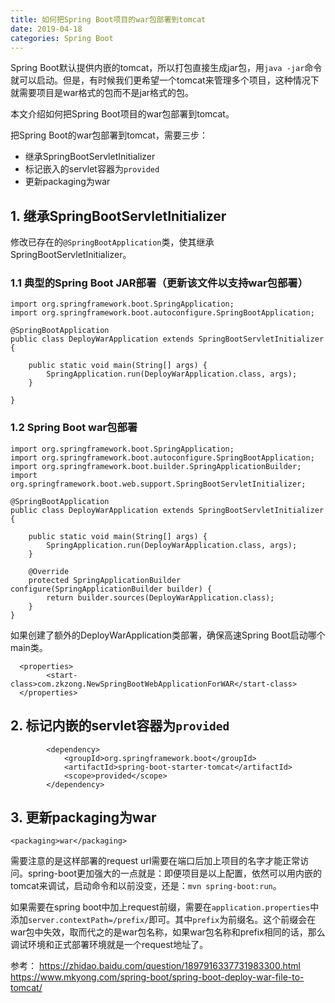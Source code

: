 ```yaml
---
title: 如何把Spring Boot项目的war包部署到tomcat
date: 2019-04-18
categories: Spring Boot
---
```


Spring Boot默认提供内嵌的tomcat，所以打包直接生成jar包，用`java -jar`命令就可以启动。但是，有时候我们更希望一个tomcat来管理多个项目，这种情况下就需要项目是war格式的包而不是jar格式的包。

本文介绍如何把Spring Boot项目的war包部署到tomcat。

把Spring Boot的war包部署到tomcat，需要三步：
- 继承SpringBootServletInitializer
- 标记嵌入的servlet容器为`provided`
- 更新packaging为war

## 1. 继承SpringBootServletInitializer
修改已存在的`@SpringBootApplication`类，使其继承SpringBootServletInitializer。

### 1.1 典型的Spring Boot JAR部署（更新该文件以支持war包部署）
```
import org.springframework.boot.SpringApplication;
import org.springframework.boot.autoconfigure.SpringBootApplication;

@SpringBootApplication
public class DeployWarApplication extends SpringBootServletInitializer {

    public static void main(String[] args) {
        SpringApplication.run(DeployWarApplication.class, args);
    }

}
```

### 1.2 Spring Boot war包部署
```
import org.springframework.boot.SpringApplication;
import org.springframework.boot.autoconfigure.SpringBootApplication;
import org.springframework.boot.builder.SpringApplicationBuilder;
import org.springframework.boot.web.support.SpringBootServletInitializer;

@SpringBootApplication
public class DeployWarApplication extends SpringBootServletInitializer {

    public static void main(String[] args) {
        SpringApplication.run(DeployWarApplication.class, args);
    }

    @Override
    protected SpringApplicationBuilder configure(SpringApplicationBuilder builder) {
        return builder.sources(DeployWarApplication.class);
    }
}
```

如果创建了额外的DeployWarApplication类部署，确保高速Spring Boot启动哪个main类。
```
  <properties>
        <start-class>com.zkzong.NewSpringBootWebApplicationForWAR</start-class>
  </properties>
```

## 2. 标记内嵌的servlet容器为`provided`
```
        <dependency>
            <groupId>org.springframework.boot</groupId>
            <artifactId>spring-boot-starter-tomcat</artifactId>
            <scope>provided</scope>
        </dependency>
```

## 3. 更新packaging为war
```
<packaging>war</packaging>
```

需要注意的是这样部署的request url需要在端口后加上项目的名字才能正常访问。spring-boot更加强大的一点就是：即便项目是以上配置，依然可以用内嵌的tomcat来调试，启动命令和以前没变，还是：`mvn spring-boot:run`。

如果需要在spring boot中加上request前缀，需要在`application.properties`中添加`server.contextPath=/prefix/`即可。其中`prefix`为前缀名。这个前缀会在war包中失效，取而代之的是war包名称，如果war包名称和prefix相同的话，那么调试环境和正式部署环境就是一个request地址了。

参考：
https://zhidao.baidu.com/question/1897916337731983300.html
https://www.mkyong.com/spring-boot/spring-boot-deploy-war-file-to-tomcat/






















